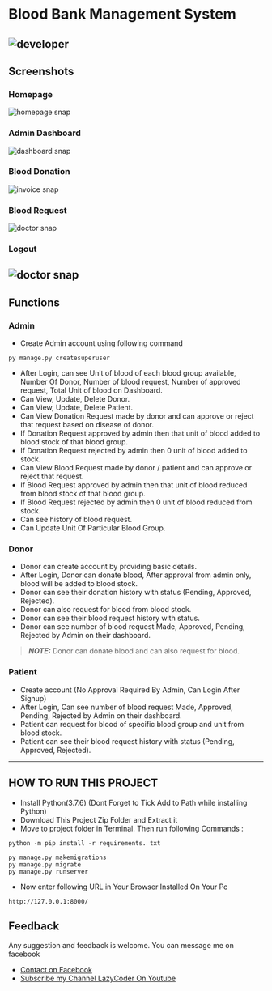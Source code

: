 # Blood Bank Management System
![developer](https://img.shields.io/badge/Developed%20By%20%3A-Aarthy%20Ramesh-red)
---
## Screenshots
### Homepage
![homepage snap](https://github.com/sumitkumar1503/bloodbankmanagement/blob/master/static/screenshot/homepage.png?raw=true)
### Admin Dashboard
![dashboard snap](https://github.com/sumitkumar1503/bloodbankmanagement/blob/master/static/screenshot/admindashboard.png?raw=true)
### Blood Donation 
![invoice snap](https://github.com/sumitkumar1503/bloodbankmanagement/blob/master/static/screenshot/blooddonation.png?raw=true)
### Blood Request
![doctor snap](https://github.com/sumitkumar1503/bloodbankmanagement/blob/master/static/screenshot/bloodrequest.png?raw=true)
### Logout
![doctor snap](https://github.com/sumitkumar1503/bloodbankmanagement/blob/master/static/screenshot/logout.png?raw=true)
---
## Functions

### Admin
- Create Admin account using following command
```
py manage.py createsuperuser
```
- After Login, can see Unit of blood of each blood group available, Number Of Donor, Number of blood request, Number of approved request, Total Unit of blood on Dashboard.
- Can View, Update, Delete Donor.
- Can View, Update, Delete Patient.
- Can View Donation Request made by donor and can approve or reject that request based on disease of donor.
- If Donation Request approved by admin then that unit of blood added to blood stock of that blood group.
- If Donation Request rejected by admin then 0 unit of blood added to stock.
- Can View Blood Request made by donor / patient and can approve or reject that request.
- If Blood Request approved by admin then that unit of blood reduced from blood stock of that blood group.
- If Blood Request rejected by admin then 0 unit of blood reduced from stock.
- Can see history of blood request.
- Can Update Unit Of Particular Blood Group.


### Donor
- Donor can create account by providing basic details.
- After Login, Donor can donate blood, After approval from admin only, blood will be added to blood stock.
- Donor can see their donation history with status (Pending, Approved, Rejected).
- Donor can also request for blood from blood stock.
- Donor can see their blood request history with status.
- Donor can see number of blood request Made, Approved, Pending, Rejected by Admin on their dashboard.
> **_NOTE:_**  Donor can donate blood and can also request for blood.





### Patient
- Create account (No Approval Required By Admin, Can Login After Signup)
- After Login, Can see number of blood request Made, Approved, Pending, Rejected by Admin on their dashboard.
- Patient can request for blood of specific blood group and unit from blood stock.
- Patient can see their blood request history with status (Pending, Approved, Rejected).

---

## HOW TO RUN THIS PROJECT
- Install Python(3.7.6) (Dont Forget to Tick Add to Path while installing Python)
- Download This Project Zip Folder and Extract it
- Move to project folder in Terminal. Then run following Commands :

```
python -m pip install -r requirements. txt
```

```
py manage.py makemigrations
py manage.py migrate
py manage.py runserver
```
- Now enter following URL in Your Browser Installed On Your Pc
```
http://127.0.0.1:8000/
```


## Feedback
Any suggestion and feedback is welcome. You can message me on facebook
- [Contact on Facebook](https://fb.com/sumit.luv)
- [Subscribe my Channel LazyCoder On Youtube](https://youtube.com/lazycoders)
